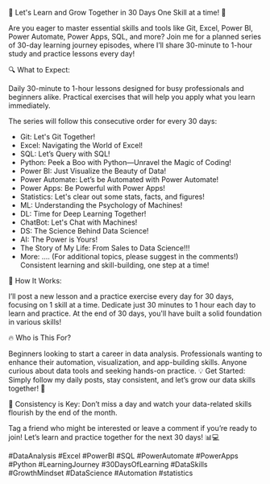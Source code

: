 🚀 Let's Learn and Grow Together in 30 Days One Skill at a time! 🚀

Are you eager to master essential skills and tools like Git, Excel, Power BI, Power Automate, Power Apps, SQL, and more? Join me for a planned series of 30-day learning journey episodes, where I’ll share 30-minute to 1-hour study and practice lessons every day!

🔍 What to Expect:

Daily 30-minute to 1-hour lessons designed for busy professionals and beginners alike. Practical exercises that will help you apply what you learn immediately.

The series will follow this consecutive order for every 30 days:

- Git: Let's Git Together!
- Excel: Navigating the World of Excel!
- SQL: Let’s Query with SQL!
- Python: Peek a Boo with Python—Unravel the Magic of Coding!
- Power BI: Just Visualize the Beauty of Data!
- Power Automate: Let’s be Automated with Power Automate!
- Power Apps: Be Powerful with Power Apps!
- Statistics: Let's clear out some stats, facts, and figures!
- ML: Understanding the Psychology of Machines!
- DL: Time for Deep Learning Together!
- ChatBot: Let's Chat with Machines!
- DS: The Science Behind Data Science!
- AI: The Power is Yours!
- The Story of My Life: From Sales to Data Science!!!
- More: .... (For additional topics, please suggest in the comments!)
Consistent learning and skill-building, one step at a time!

📅 How It Works:

I’ll post a new lesson and a practice exercise every day for 30 days, focusing on 1 skill at a time. Dedicate just 30 minutes to 1 hour each day to learn and practice. At the end of 30 days, you'll have built a solid foundation in various skills!

🔥 Who is This For?

Beginners looking to start a career in data analysis. Professionals wanting to enhance their automation, visualization, and app-building skills. Anyone curious about data tools and seeking hands-on practice. 💡 Get Started: Simply follow my daily posts, stay consistent, and let’s grow our data skills together! 🙌

🌟 Consistency is Key: Don’t miss a day and watch your data-related skills flourish by the end of the month.

Tag a friend who might be interested or leave a comment if you’re ready to join! Let’s learn and practice together for the next 30 days! 📊💻

#DataAnalysis #Excel #PowerBI #SQL #PowerAutomate #PowerApps #Python #LearningJourney #30DaysOfLearning #DataSkills #GrowthMindset #DataScience #Automation #statistics
